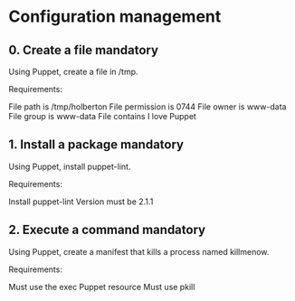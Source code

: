 # Configuration management


## 0. Create a file mandatory

Using Puppet, create a file in /tmp.

Requirements:

File path is /tmp/holberton
File permission is 0744
File owner is www-data
File group is www-data
File contains I love Puppet


## 1. Install a package mandatory
Using Puppet, install puppet-lint.

Requirements:

Install puppet-lint
Version must be 2.1.1


## 2. Execute a command mandatory

Using Puppet, create a manifest that kills a process named killmenow.

Requirements:

Must use the exec Puppet resource
Must use pkill